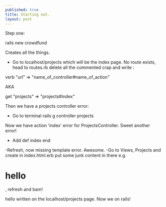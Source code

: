 ```yaml
---
published: true
title: Starting out. 
layout: post
---
```

Step one:

rails new crowdfund

Creates all the things. 

 - Go to localhost/projects which will be the index page. 
No route exists, head to routes.rb delete all the commented crap and write :

verb "url" => "name_of_controller#name_of_action"

AKA

get "projects" => "projects#index"

Then we have a projects controller error:

 - Go to terminal rails g controller projects

Now we have action 'index' error for ProjectsController. Sweet another error! 

- Add 
          def index
          end

-Refresh, now missing template error. Awesome. 
-Go to Views, Projects and create in index.html.erb
    put some junk content in there e.g. <h1>hello</h1>, refresh and bam!

hello written on the localhost/projects page. Now we on rails! 